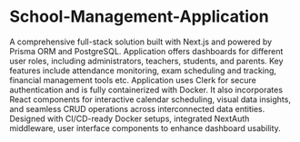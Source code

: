 # School-Management-Application

A comprehensive full-stack solution built with Next.js and powered by Prisma ORM and PostgreSQL. Application offers dashboards for different user roles, including administrators, teachers, students, and parents. Key features include attendance monitoring, exam scheduling and tracking, financial management tools etc. Application uses Clerk for secure authentication and is fully containerized with Docker. It also incorporates React components for interactive calendar scheduling, visual data insights, and seamless CRUD operations across interconnected data entities. Designed with CI/CD-ready Docker setups, integrated NextAuth middleware, user interface components to enhance dashboard usability.
